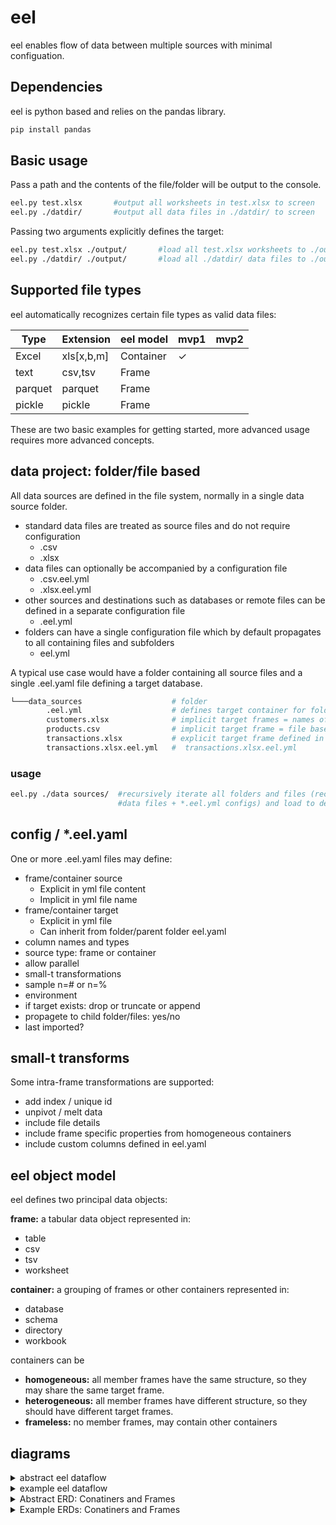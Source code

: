 # eel

eel enables flow of data between multiple sources with minimal configuation.

## Dependencies

eel is python based and relies on the pandas library.

```bash
pip install pandas
```

## Basic usage

Pass a path and the contents of the file/folder will be output to the console.

```bash
eel.py test.xlsx       #output all worksheets in test.xlsx to screen
eel.py ./datdir/       #output all data files in ./datdir/ to screen
```

Passing two arguments explicitly defines the target:

```bash
eel.py test.xlsx ./output/       #load all test.xlsx worksheets to ./output/*.csv
eel.py ./datdir/ ./output/       #load all ./datdir/ data files to ./output/*.csv
```

## Supported file types

eel automatically recognizes certain file types as valid data files:

| Type    | Extension | eel model | mvp1 | mvp2 |
| ------- | --------- | --------- | ---- | ---- |
| Excel   | xls[x,b,m]  | Container | &check;     |      |
| text    | csv,tsv   | Frame     |      |      |
| parquet | parquet   | Frame     |      |      |
| pickle  | pickle    | Frame     |      |      |

These are two basic examples for getting started,
more advanced usage requires more advanced concepts.

## data project: folder/file based

All data sources are defined in the file system,
normally in a single data source folder.

* standard data files are treated as source files and do not require configuration
  * .csv
  * .xlsx
* data files can optionally be accompanied by a configuration file
  * .csv.eel.yml
  * .xlsx.eel.yml
* other sources and destinations such as databases or remote files
can be defined in a separate configuration file
  * .eel.yml
* folders can have a single configuration file which by default propagates
to all containing files and subfolders
  * eel.yml

A typical use case would have a folder containing all source files and a single
.eel.yaml file defining a target database.

```bash
└───data_sources                    # folder
        .eel.yml                    # defines target container for folder
        customers.xlsx              # implicit target frames = names of worksheets
        products.csv                # implicit target frame = file base (products)
        transactions.xlsx           # explicit target frame defined in 
        transactions.xlsx.eel.yml   #  transactions.xlsx.eel.yml
```

### usage

```bash
eel.py ./data sources/  #recursively iterate all folders and files (recognized 
                        #data files + *.eel.yml configs) and load to defined target(s)
```

## config / *.eel.yaml

One or more .eel.yaml files may define:

* frame/container source
  * Explicit in yml file content
  * Implicit in yml file name
* frame/container target
  * Explicit in yml file
  * Can inherit from folder/parent folder eel.yaml
* column names and types
* source type: frame or container
* allow parallel
* small-t transformations
* sample n=# or n=%
* environment
* if target exists: drop or truncate or append
* propagete to child folder/files: yes/no
* last imported?

## small-t transforms

Some intra-frame transformations are supported:

* add index / unique id
* unpivot / melt data
* include file details
* include frame specific properties from homogeneous containers
* include custom columns defined in eel.yaml

## eel object model

eel defines two principal data objects:

**frame:** a tabular data object represented in:

* table
* csv
* tsv
* worksheet

**container:** a grouping of frames or other containers represented in:

* database
* schema
* directory
* workbook

containers can be

* **homogeneous:** all member frames have the same structure,
so they may share the same target frame.
* **heterogeneous:** all member frames have different structure,
so they should have different target frames.
* **frameless:** no member frames, may contain other containers

## diagrams

<details>
<summary>abstract eel dataflow</summary>

```mermaid
graph LR
subgraph heterogeneous
    a[frame]
    subgraph homogeneous
        z[frame]
        y[frame]
    end
    subgraph heterogeneous 
        x[frame]
        w[frame]
    end
end
subgraph empty
    subgraph heterogeneous   
    a --> b[frame]
    z --> d[frame]
    y --> d
    x --> u[frame]
    w --> v[frame]
    end
end
```

</details>

<details>
<summary>example eel dataflow</summary>

```mermaid
graph LR
subgraph ./data sources/
    a1[products.csv]
    subgraph transactions.xlsx
        z1[january]
        y1[february]
    end
    subgraph customers.xlsx 
        x1[sold to]
        w1[ship to]
    end
end
subgraph sql db   
    subgraph raw:schema
        a1 --> b1[products]
        z1 --> d1[transactions]
        y1 --> d1
        x1 --> u1[sold to]
        w1 --> v1[ship to]
    end
end
```

</details>

<details>
<summary>Abstract ERD: Conatiners and Frames</summary>

```mermaid
erDiagram
    CONTAINER ||--O{ CONTAINER: "contains"
    CONTAINER ||--O{ FRAME: "contains"
```

</details>

<details>
<summary>Example ERDs: Conatiners and Frames</summary>

```mermaid
erDiagram

    CONTAINER-FOLDER ||--|| CONTAINER-WORKBOOK: "contains"
    CONTAINER-WORKBOOK ||--|{ FRAME-WORKSHEET: "contains"

    CONTAINER-FOLDER ||--|{ FRAME-CSV: "contains"
    
    CONTAINER-DATABASE ||--|{ CONTAINER-SCHEMA: "contains"
    CONTAINER-SCHEMA ||--|{ FRAME-TABLE: "contains"
```

</details>
